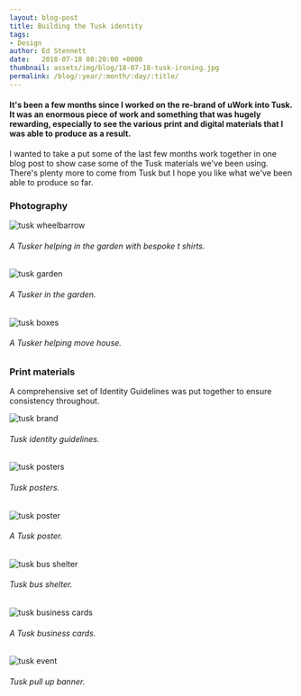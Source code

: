 ```yaml
---
layout: blog-post
title: Building the Tusk identity
tags:
- Design
author: Ed Stennett
date:   2018-07-18 08:20:00 +0000
thumbnail: assets/img/blog/18-07-18-tusk-ironing.jpg
permalink: /blog/:year/:month/:day/:title/
---
```


#### It's been a few months since I worked on the re-brand of uWork into Tusk. It was an enormous piece of work and something that was hugely rewarding, especially to see the various print and digital materials that I was able to produce as a result.

I wanted to take a put some of the last few months work together in one blog post to show case some of the Tusk materials we've been using. There's plenty more to come from Tusk but I hope you like what we've been able to produce so far.


<section>
    <h3>Photography</h3>
    <div class="full-width portfolio-banner">
        <img src="{{ site.baseurl}}/assets/img/blog/18-07-18-tusk-wheel-barrow.jpg" class="no-padding portfolio-banner-image" alt="tusk wheelbarrow"/>
    </div>
    <h6>A Tusker helping in the garden with bespoke t shirts.</h6>
</section>

<div class="container">
    <div class="row">
        <div class="col-12">
            <div class="post-img-alt-container">
        	    <img src="{{ site.baseurl }}/assets/img/blog/18-07-18-tusk-garden.jpg" class="post-img-alt" alt="tusk garden">
                <h6>A Tusker in the garden.</h6>
            </div>
        </div>
    </div>
</div>

<section>
    <div class="full-width portfolio-banner">
        <img src="{{ site.baseurl}}/assets/img/blog/18-07-18-tusk-boxes.jpg" class="no-padding portfolio-banner-image" alt="tusk boxes"/>
    </div>
    <h6>A Tusker helping move house.</h6>
</section>

<section>
    <h3>Print materials</h3>
    <p>A comprehensive set of Identity Guidelines was put together to ensure consistency throughout.</p>
    <div class="full-width portfolio-banner">
        <img src="{{ site.baseurl}}/assets/img/blog/18-07-18-tusk-brand.png" class="no-padding portfolio-banner-image" alt="tusk brand"/>
    </div>
    <h6>Tusk identity guidelines.</h6>
</section>

<div class="container">
    <div class="row">
        <div class="col-12">
            <div class="post-img-alt-container">
        	    <img src="{{ site.baseurl }}/assets/img/blog/18-07-18-tusk-posters.jpg" class="post-img-alt" alt="tusk posters">
                <h6>Tusk posters.</h6>
            </div>
        </div>
    </div>
</div>

<section>
    <div class="full-width portfolio-banner">
        <img src="{{ site.baseurl}}/assets/img/blog/18-07-18-tusk-poster.jpg" class="no-padding portfolio-banner-image" alt="tusk poster"/>
    </div>
    <h6>A Tusk poster.</h6>
</section>

<div class="container">
    <div class="row">
        <div class="col-12">
            <div class="post-img-alt-container">
        	    <img src="{{ site.baseurl }}/assets/img/blog/18-07-18-tusk-bus-shelter.jpg" class="post-img-alt" alt="tusk bus shelter">
                <h6>Tusk bus shelter.</h6>
            </div>
        </div>
    </div>
</div>

<section>
    <div class="full-width portfolio-banner">
        <img src="{{ site.baseurl}}/assets/img/blog/18-07-18-tusk-business-cards.jpg" class="no-padding portfolio-banner-image" alt="tusk business cards"/>
    </div>
    <h6>A Tusk business cards.</h6>
</section>

<div class="container">
    <div class="row">
        <div class="col-12">
            <div class="post-img-alt-container">
        	    <img src="{{ site.baseurl }}/assets/img/blog/18-07-18-tusk-event.jpg" class="post-img-alt" alt="tusk event">
                <h6>Tusk pull up banner.</h6>
            </div>
        </div>
    </div>
</div>


